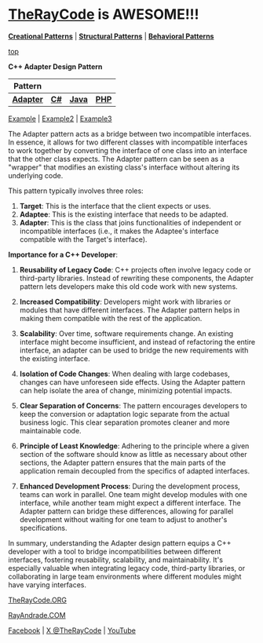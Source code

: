 # [TheRayCode](../../../README.md) is AWESOME!!!

**[Creational Patterns](../../Creational/README.md)** | **[Structural Patterns](..//README.md)** | **[Behavioral Patterns](../../Behavioral/README.md)**

[top](../README.md)

**C++ Adapter Design Pattern**

|Pattern|   |   |   |
|---|---|---|---|
| [**Adapter**](README.md) | [**C#**](../../../Csharp/Structural/Adapter/README.md) | [**Java**](../../../Java/Structural/Adapter/README.md) | [**PHP**](../../../PHP/Structural/Adapter/README.md) |

[Example](Example/README.md) |  [Example2](Example2/README.md) | [Example3](Example3/README.md)

The Adapter pattern acts as a bridge between two incompatible interfaces. In essence, it allows for two different classes with incompatible interfaces to work together by converting the interface of one class into an interface that the other class expects. The Adapter pattern can be seen as a "wrapper" that modifies an existing class's interface without altering its underlying code.

This pattern typically involves three roles:

1. **Target**: This is the interface that the client expects or uses.
2. **Adaptee**: This is the existing interface that needs to be adapted.
3. **Adapter**: This is the class that joins functionalities of independent or incompatible interfaces (i.e., it makes the Adaptee's interface compatible with the Target's interface).

**Importance for a C++ Developer**:

1. **Reusability of Legacy Code**: C++ projects often involve legacy code or third-party libraries. Instead of rewriting these components, the Adapter pattern lets developers make this old code work with new systems.

2. **Increased Compatibility**: Developers might work with libraries or modules that have different interfaces. The Adapter pattern helps in making them compatible with the rest of the application.

3. **Scalability**: Over time, software requirements change. An existing interface might become insufficient, and instead of refactoring the entire interface, an adapter can be used to bridge the new requirements with the existing interface.

4. **Isolation of Code Changes**: When dealing with large codebases, changes can have unforeseen side effects. Using the Adapter pattern can help isolate the area of change, minimizing potential impacts.

5. **Clear Separation of Concerns**: The pattern encourages developers to keep the conversion or adaptation logic separate from the actual business logic. This clear separation promotes cleaner and more maintainable code.

6. **Principle of Least Knowledge**: Adhering to the principle where a given section of the software should know as little as necessary about other sections, the Adapter pattern ensures that the main parts of the application remain decoupled from the specifics of adapted interfaces.

7. **Enhanced Development Process**: During the development process, teams can work in parallel. One team might develop modules with one interface, while another team might expect a different interface. The Adapter pattern can bridge these differences, allowing for parallel development without waiting for one team to adjust to another's specifications.

In summary, understanding the Adapter design pattern equips a C++ developer with a tool to bridge incompatibilities between different interfaces, fostering reusability, scalability, and maintainability. It's especially valuable when integrating legacy code, third-party libraries, or collaborating in large team environments where different modules might have varying interfaces.

[TheRayCode.ORG](https://www.TheRayCode.org)

[RayAndrade.COM](https://www.RayAndrade.com)

[Facebook](https://www.facebook.com/TheRayCode/) | [X @TheRayCode](https://www.x.com/TheRayCode/) | [YouTube](https://www.youtube.com/TheRayCode/)

